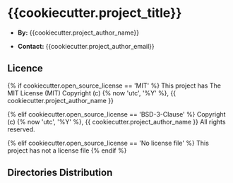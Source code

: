 # {{cookiecutter.project_title}}

- **By:** {{cookiecutter.project_author_name}}

- **Contact:** {{cookiecutter.project_author_email}}

## Licence

{% if cookiecutter.open_source_license == 'MIT' %} This project has The MIT License (MIT) Copyright (c) {% now 'utc', '%Y' %}, {{ cookiecutter.project_author_name }}

{% elif cookiecutter.open_source_license == 'BSD-3-Clause' %} Copyright (c) {% now 'utc', '%Y' %}, {{ cookiecutter.project_author_name }} All rights reserved.

{% elif cookiecutter.open_source_license == 'No license file' %} This project has not a license file {% endif %}

## Directories Distribution
